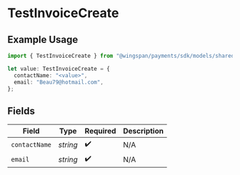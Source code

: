 # TestInvoiceCreate

## Example Usage

```typescript
import { TestInvoiceCreate } from "@wingspan/payments/sdk/models/shared";

let value: TestInvoiceCreate = {
  contactName: "<value>",
  email: "Beau79@hotmail.com",
};
```

## Fields

| Field              | Type               | Required           | Description        |
| ------------------ | ------------------ | ------------------ | ------------------ |
| `contactName`      | *string*           | :heavy_check_mark: | N/A                |
| `email`            | *string*           | :heavy_check_mark: | N/A                |